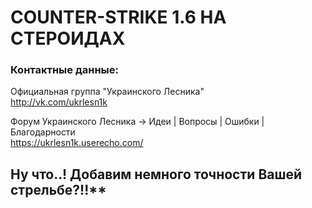 COUNTER-STRIKE 1.6 НА СТЕРОИДАХ
===============================

### Контактные данные:

Официальная группа "Украинского Лесника"<br>http://vk.com/ukrlesn1k

Форум Украинского Лесника → Идеи | Вопросы | Ошибки | Благодарности<br>https://ukrlesn1k.userecho.com/

Ну что..! Добавим немного точности Вашей стрельбе?!!**
------------------------------------
